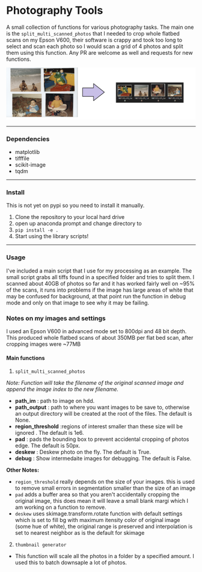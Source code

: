 # Photography Tools
A small collection of functions for various photography tasks. The main one is the `split_multi_scanned_photos` that I needed to crop whole flatbed scans on my Epson V600, their software is crappy and took too long to select and scan each photo so I would scan a grid of 4 photos and split them using this function. Any PR are welcome as well and requests for new functions. 

![split_multi_scanned_photos example](./resources/split_multi_scanned_photos.png)

<hr>

### Dependencies
 
* matplotlib 
* tifffile
* scikit-image 
* tqdm
 <hr>

### Install

This is not yet on pypi so you need to install it manually. 

1) Clone the repository to your local hard drive
2) open up anaconda prompt and change directory to 
3) ```pip install -e .```
4) Start using the library scripts!

<hr>

### Usage
I've included a main script that I use for my processing as an example. The small script grabs all tiffs found in a specified folder and tries to split them. I scanned about 40GB of photos so far and it has worked fairly well on ~95% of the scans, it runs into problems if the image has large areas of white that may be confused for background, at that point run the function in debug mode and only on that image to see why it may be failing.  

### Notes on my images and settings

I used an Epson V600 in advanced mode set to 800dpi and 48 bit depth. This produced whole flatbed scans of about 350MB per flat bed scan, after cropping images were ~77MB

#### Main functions

1)  `split_multi_scanned_photos`

_Note: Function will take the filename of the original scanned image and append the image index to the new filename._
  * **path_im** : path to image on hdd.
  * **path_output** : path to where you want images to be save to, otherwise an output directory will be created at the root of the files. The default is None.
  * **region_threshold** :regions of interest smaller than these size will be ignored . The default is 1e6.
  * **pad** : pads the bounding box to prevent accidental cropping of photos edge. The default is 50px.
  * **deskew** : Deskew photo on the fly. The default is True.
  * **debug** : Show intermedaite images for debugging. The default is False.
  
  **Other Notes:**
  * `region_threshold` really depends on the size of your images. this is used to remove small errors in segmentation smaller than the size of an image
  * `pad` adds a buffer area so that you aren't accidentally cropping the original image, this does mean it will leave a small blank margi which I am working on a function to remove.
  * `deskew` uses skimage.transform.rotate function with default settings which is set to fill bg with maximum itensity color of original image (some hue of white), the original range is preserved and interpolation is set to nearest neighbor as is the default for skimage

2)  `thumbnail generator`
 * This function will scale all the photos in a folder by a specified amount. I used this to batch downsaple a lot of photos.
 

